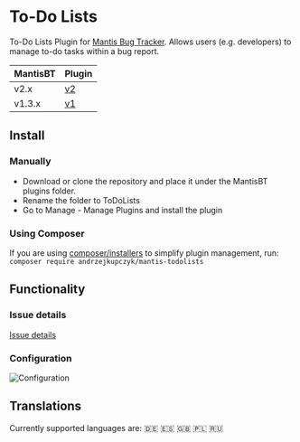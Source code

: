# To-Do Lists

To-Do Lists Plugin for [Mantis Bug Tracker](https://www.mantisbt.org/). 
Allows users (e.g. developers) to manage to-do tasks within a bug report.

| MantisBT | Plugin                                                                         |
|----------|--------------------------------------------------------------------------------|
| v2.x     | [v2](https://github.com/andrzejkupczyk/mantisbt-todolists/releases/latest)     |
| v1.3.x   | [v1](https://github.com/andrzejkupczyk/mantisbt-todolists/releases/tag/v1.2.2) |

## Install

### Manually

- Download or clone the repository and place it under the MantisBT plugins folder.
- Rename the folder to ToDoLists
- Go to Manage - Manage Plugins and install the plugin

### Using Composer

If you are using [composer/installers](https://github.com/composer/installers) to simplify plugin management, run:  
`composer require andrzejkupczyk/mantis-todolists`

## Functionality

### Issue details

[Issue details](https://user-images.githubusercontent.com/11018286/179420070-dd83f594-c935-4be5-b38e-2f771a77bc3a.webm)

### Configuration

![Configuration](https://user-images.githubusercontent.com/11018286/179420084-5d3392ad-cf12-4d4d-ae71-79a8cbd23337.png)

## Translations

Currently supported languages are:
:de:
:es:
:gb:
:poland:
:ru:
